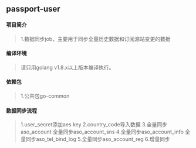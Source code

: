 ## passport-user

#### 项目简介
> 1.数据同步job，主要用于同步全量历史数据和订阅源站变更的数据

#### 编译环境
> 请只用golang v1.8.x以上版本编译执行。

#### 依赖包
> 1.公共包go-common

#### 数据同步流程
> 1.user_secret添加aes key
> 2.country_code导入数据
> 3.全量同步aso_account
    全量同步aso_account_sns
> 4.全量同步aso_account_info
    全量同步aso_tel_bind_log
> 5.全量同步aso_account_reg
> 6.增量同步
